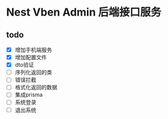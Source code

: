 # Nest Vben Admin 后端接口服务

## todo

- [x] 增加手机端服务
- [x] 增加配置文件
- [x] dto验证
- [ ] 序列化返回的类
- [ ] 错误拦截
- [ ] 格式化返回的数据
- [ ] 集成prisma
- [ ] 系统登录
- [ ] 退出系统
